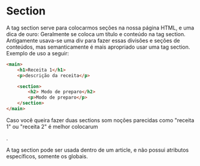 # Section

A tag section serve para colocarmos seções na nossa página HTML, e uma dica de ouro: Geralmente se coloca um título e conteúdo na tag section. Antigamente usava-se uma div para fazer essas divisões e seções de conteúdos, mas semanticamente é mais apropriado usar uma tag section. Exemplo de uso a seguir:

```html
<main>
    <h1>Receita 1</h1>
    <p>descrição da receita</p>

    <section>
        <h2> Modo de preparo</h2>
        <p>Modo de preparo</p>
    </section>
</main>
```

Caso você queira fazer duas sections som noções parecidas como "receita 1" ou "receita 2" é melhor colocarum <article>.

A tag section pode ser usada dentro de um article, e não possui atributos específicos, somente os globais.